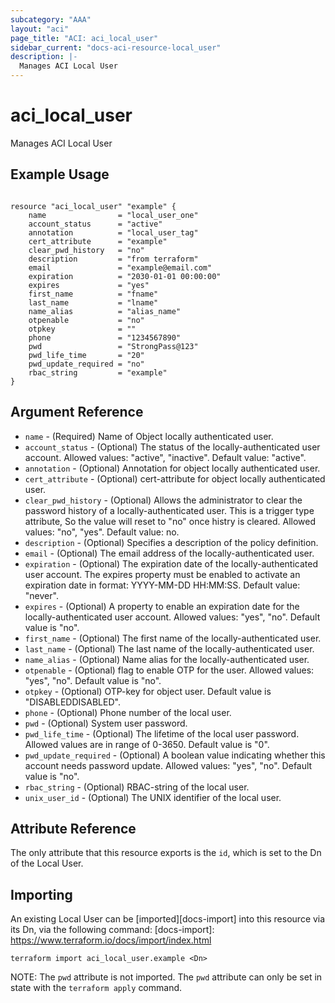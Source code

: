 ```yaml
---
subcategory: "AAA"
layout: "aci"
page_title: "ACI: aci_local_user"
sidebar_current: "docs-aci-resource-local_user"
description: |-
  Manages ACI Local User
---
```


# aci_local_user

Manages ACI Local User

## Example Usage

```hcl

resource "aci_local_user" "example" {
    name                = "local_user_one"
    account_status      = "active"
    annotation          = "local_user_tag"
    cert_attribute      = "example"
    clear_pwd_history   = "no"
    description         = "from terraform"
    email               = "example@email.com"
    expiration          = "2030-01-01 00:00:00"
    expires             = "yes"
    first_name          = "fname"
    last_name           = "lname"
    name_alias          = "alias_name"
    otpenable           = "no"
    otpkey              = ""
    phone               = "1234567890"
    pwd                 = "StrongPass@123"
    pwd_life_time       = "20"
    pwd_update_required = "no"
    rbac_string         = "example"
}
```

## Argument Reference

- `name` - (Required) Name of Object locally authenticated user.
- `account_status` - (Optional) The status of the locally-authenticated user account.
  Allowed values: "active", "inactive". Default value: "active".
- `annotation` - (Optional) Annotation for object locally authenticated user.
- `cert_attribute` - (Optional) cert-attribute for object locally authenticated user.
- `clear_pwd_history` - (Optional) Allows the administrator to clear the password history of a locally-authenticated user. This is a trigger type attribute, So the value will reset to "no" once histry is cleared. Allowed values: "no", "yes". Default value: no.
- `description` - (Optional) Specifies a description of the policy definition.
- `email` - (Optional) The email address of the locally-authenticated user.
- `expiration` - (Optional) The expiration date of the locally-authenticated user account. The expires property must be enabled to activate an expiration date in format: YYYY-MM-DD HH:MM:SS. Default value: "never".
- `expires` - (Optional) A property to enable an expiration date for the locally-authenticated user account. Allowed values: "yes", "no". Default value is "no".
- `first_name` - (Optional) The first name of the locally-authenticated user.
- `last_name` - (Optional) The last name of the locally-authenticated user.
- `name_alias` - (Optional) Name alias for the locally-authenticated user.
- `otpenable` - (Optional) flag to enable OTP for the user. Allowed values: "yes", "no". Default value is "no".
- `otpkey` - (Optional) OTP-key for object user. Default value is "DISABLEDDISABLED".
- `phone` - (Optional) Phone number of the local user.
- `pwd` - (Optional) System user password.
- `pwd_life_time` - (Optional) The lifetime of the local user password. Allowed values are in range of 0-3650. Default value is "0".
- `pwd_update_required` - (Optional) A boolean value indicating whether this account needs password update. Allowed values: "yes", "no". Default value is "no".
- `rbac_string` - (Optional) RBAC-string of the local user.
- `unix_user_id` - (Optional) The UNIX identifier of the local user.

## Attribute Reference

The only attribute that this resource exports is the `id`, which is set to the
Dn of the Local User.

## Importing

An existing Local User can be [imported][docs-import] into this resource via its Dn, via the following command:
[docs-import]: https://www.terraform.io/docs/import/index.html

```
terraform import aci_local_user.example <Dn>
```

NOTE: The `pwd` attribute is not imported. The `pwd` attribute can only be set in state with the `terraform apply` command.

